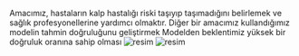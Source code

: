 Amacımız, hastaların kalp hastalığı riski taşıyıp taşımadığını belirlemek ve sağlık profesyonellerine yardımcı olmaktır.
Diğer bir amacımız kullandığımız modelin tahmin doğruluğunu geliştirmek
Modelden beklentimiz yüksek bir doğruluk oranına sahip olması
![resim](https://github.com/user-attachments/assets/1bc269d6-8930-4e6e-bbed-afc68d700297)
![resim](https://github.com/user-attachments/assets/eccab68b-231a-471e-8bf4-a29c3b307da2)
